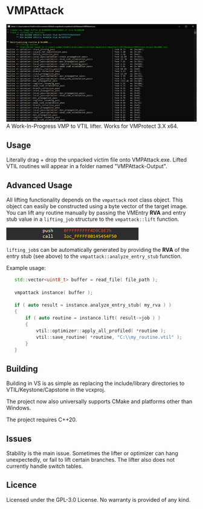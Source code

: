 # VMPAttack
![alt text](https://raw.githubusercontent.com/0xnobody/vmpattack/master/screenshot.png "VMPAttack")
 A Work-In-Progress VMP to VTIL lifter.
 Works for VMProtect 3.X x64.

## Usage
 Literally drag + drop the unpacked victim file onto VMPAttack.exe.
 Lifted VTIL routines will appear in a folder named "VMPAttack-Output".

## Advanced Usage
 All lifting functionality depends on the `vmpattack` root class object. This object can easily be constructed using a byte vector of the target image.
 You can lift any routine manually by passing the VMEntry **RVA** and entry stub value in a `lifting_job` structure to the `vmpattack::lift` function.

 ![alt text](https://raw.githubusercontent.com/0xnobody/vmpattack/master/entry_stub.png "Entry Stub")

 `lifting_job`s can be automatically generated by providing the **RVA** of the entry stub (see above) to the `vmpattack::analyze_entry_stub` function.

 Example usage:
 ```C++
    std::vector<uint8_t> buffer = read_file( file_path );

    vmpattack instance( buffer );

    if ( auto result = instance.analyze_entry_stub( my_rva ) )
    {
        if ( auto routine = instance.lift( result->job ) )
        {
            vtil::optimizer::apply_all_profiled( *routine );
            vtil::save_routine( *routine, "C:\\my_routine.vtil" );
        }
    }
```

## Building
 Building in VS is as simple as replacing the include/library directories to VTIL/Keystone/Capstone in the vcxproj.
 
 The project now also universally supports CMake and platforms other than Windows.
 
 The project requires C++20.

## Issues
 Stability is the main issue. Sometimes the lifter or optimizer can hang unexpectedly, or fail to lift certain branches.
 The lifter also does not currently handle switch tables.

## Licence
 Licensed under the GPL-3.0 License. No warranty is provided of any kind.
